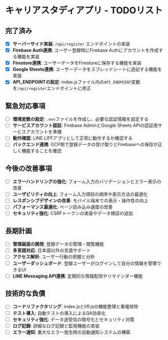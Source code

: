 # キャリアスタディアプリ - TODOリスト

## 完了済み
- [x] **サーバーサイド実装**: `/api/register` エンドポイントの実装
- [x] **Firebase Auth連携**: ユーザー登録時にFirebase Authにアカウントを作成する機能を実装
- [x] **Firestore連携**: ユーザーデータをFirestoreに保存する機能を実装
- [x] **Google Sheets連携**: ユーザーデータをスプレッドシートに追記する機能を実装
- [x] **API_ENDPOINTの設定**: index.jsファイル内の`API_ENDPOINT`変数を`/api/register`エンドポイントに修正

## 緊急対応事項
- [ ] **環境変数の設定**: `.env`ファイルを作成し、必要な認証情報を設定する
- [ ] **サービスアカウント認証**: Firebase AdminとGoogle Sheets APIの認証用サービスアカウントを準備
- [ ] **動作確認**: LINE LIFFアプリとして正常に動作するか確認する
- [ ] **バックエンド連携**: GCP側で登録データの受け取りとFirebaseへの保存が正しく機能することを確認

## 今後の改善事項
- [ ] **エラーハンドリングの強化**: フォーム入力のバリデーションとエラー表示の改善
- [ ] **ユーザビリティの向上**: フォーム入力項目の順序や表示方法の最適化
- [ ] **レスポンシブデザインの改善**: モバイル端末での表示・操作性の向上
- [ ] **パフォーマンス最適化**: ページ読み込み速度の改善
- [ ] **セキュリティ強化**: CSRFトークンの実装やデータ検証の追加

## 長期計画
- [ ] **管理画面の開発**: 登録データの管理・閲覧機能
- [ ] **多言語対応**: 日本語以外の言語サポート
- [ ] **アクセス解析**: ユーザー行動の把握と分析
- [ ] **ユーザーダッシュボード**: 登録ユーザーがログインして自分の情報を管理できるUI
- [ ] **LINE Messaging API連携**: 定期的な情報配信やリマインダー機能

## 技術的な負債
- [ ] **コードリファクタリング**: index.jsとliff.jsの機能整理と重複排除
- [ ] **テスト導入**: 自動テストの導入によるQA効率化
- [ ] **セキュリティ強化**: データ送受信の暗号化とセキュリティ対策
- [ ] **ログ記録**: 詳細なログ記録と監視機能の実装
- [ ] **エラー通知**: 重大なエラー発生時の自動通知システムの構築
